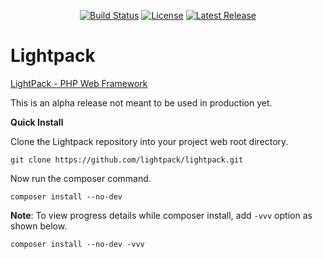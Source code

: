<p align="center">
<a href="https://travis-ci.org/lightpack/framework"><img src="https://travis-ci.com/lightpack/framework.svg?branch=main" alt="Build Status"></a>
<a href="https://packagist.org/packages/lightpack/framework"><img src="https://img.shields.io/packagist/l/lightpack/framework" alt="License"></a>
<a href="https://packagist.org/packages/lightpack/framework"><img src="https://img.shields.io/packagist/v/lightpack/framework" alt="Latest Release"></a>
</p>

# Lightpack

[LightPack - PHP Web Framework](https://lightpack.github.io/docs)

This is an alpha release not meant to be used in production yet.

**Quick Install** 

Clone the Lightpack repository into your project web root directory.

`git clone https://github.com/lightpack/lightpack.git`

Now run the composer command.

`composer install --no-dev`

**Note**: To view progress details while composer install, add `-vvv` option as shown below.

`composer install --no-dev -vvv`